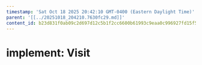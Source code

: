 ```yaml
---
timestamp: 'Sat Oct 18 2025 20:42:10 GMT-0400 (Eastern Daylight Time)'
parent: '[[../20251018_204210.7630fc29.md]]'
content_id: b23d831f0ab09c2d697d12c5b1f2cc6600b61993c9eaa0c996927fd15f51053c
---
```


# implement: Visit
